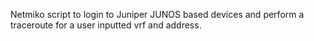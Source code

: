 Netmiko script to login to Juniper JUNOS based devices and perform a traceroute for a user inputted vrf and address.
